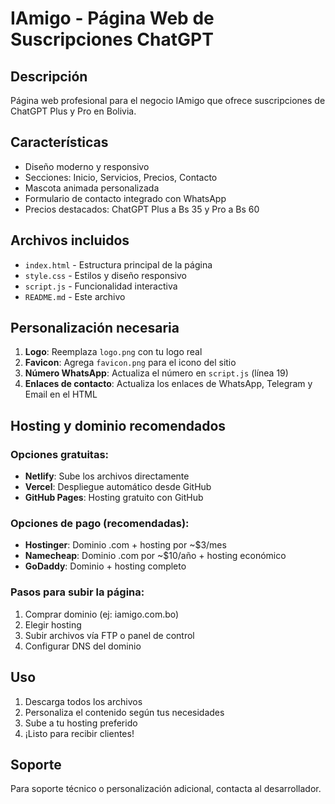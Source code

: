 # IAmigo - Página Web de Suscripciones ChatGPT

## Descripción
Página web profesional para el negocio IAmigo que ofrece suscripciones de ChatGPT Plus y Pro en Bolivia.

## Características
- Diseño moderno y responsivo
- Secciones: Inicio, Servicios, Precios, Contacto
- Mascota animada personalizada
- Formulario de contacto integrado con WhatsApp
- Precios destacados: ChatGPT Plus a Bs 35 y Pro a Bs 60

## Archivos incluidos
- `index.html` - Estructura principal de la página
- `style.css` - Estilos y diseño responsivo
- `script.js` - Funcionalidad interactiva
- `README.md` - Este archivo

## Personalización necesaria
1. **Logo**: Reemplaza `logo.png` con tu logo real
2. **Favicon**: Agrega `favicon.png` para el icono del sitio
3. **Número WhatsApp**: Actualiza el número en `script.js` (línea 19)
4. **Enlaces de contacto**: Actualiza los enlaces de WhatsApp, Telegram y Email en el HTML

## Hosting y dominio recomendados

### Opciones gratuitas:
- **Netlify**: Sube los archivos directamente
- **Vercel**: Despliegue automático desde GitHub
- **GitHub Pages**: Hosting gratuito con GitHub

### Opciones de pago (recomendadas):
- **Hostinger**: Dominio .com + hosting por ~$3/mes
- **Namecheap**: Dominio .com por ~$10/año + hosting económico
- **GoDaddy**: Dominio + hosting completo

### Pasos para subir la página:
1. Comprar dominio (ej: iamigo.com.bo)
2. Elegir hosting
3. Subir archivos vía FTP o panel de control
4. Configurar DNS del dominio

## Uso
1. Descarga todos los archivos
2. Personaliza el contenido según tus necesidades
3. Sube a tu hosting preferido
4. ¡Listo para recibir clientes!

## Soporte
Para soporte técnico o personalización adicional, contacta al desarrollador.
